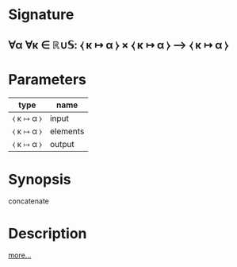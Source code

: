 # Signature
## ∀α ∀κ ∈ ℝ∪𝕊: ⧼ κ ↦ α ⧽ × ⧼ κ ↦ α ⧽ ⟶ ⧼ κ ↦ α ⧽

# Parameters

| type | name |
|------|------|
|⧼ κ ↦ α ⧽|input|
|⧼ κ ↦ α ⧽|elements|
|⧼ κ ↦ α ⧽|output|

# Synopsis
concatenate

# Description

[more...](https://en.wikipedia.org/wiki/Array_data_structure)
